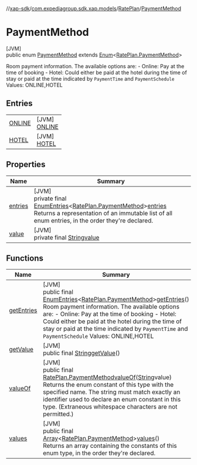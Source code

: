//[xap-sdk](../../../../index.md)/[com.expediagroup.sdk.xap.models](../../index.md)/[RatePlan](../index.md)/[PaymentMethod](index.md)

# PaymentMethod

[JVM]\
public enum [PaymentMethod](index.md) extends [Enum](https://docs.oracle.com/javase/8/docs/api/java/lang/Enum.html)&lt;[RatePlan.PaymentMethod](index.md)&gt;

Room payment information. The available options are: - Online: Pay at the time of booking - Hotel: Could either be paid at the hotel during the time of stay or paid at the time indicated by `PaymentTime` and `PaymentSchedule` Values: ONLINE,HOTEL

## Entries

| | |
|---|---|
| [ONLINE](-o-n-l-i-n-e/index.md) | [JVM]<br>[ONLINE](-o-n-l-i-n-e/index.md) |
| [HOTEL](-h-o-t-e-l/index.md) | [JVM]<br>[HOTEL](-h-o-t-e-l/index.md) |

## Properties

| Name | Summary |
|---|---|
| [entries](index.md#1320991686%2FProperties%2F699445674) | [JVM]<br>private final [EnumEntries](https://kotlinlang.org/api/latest/jvm/stdlib/kotlin.enums/-enum-entries/index.html)&lt;[RatePlan.PaymentMethod](index.md)&gt;[entries](index.md#1320991686%2FProperties%2F699445674)<br>Returns a representation of an immutable list of all enum entries, in the order they're declared. |
| [value](index.md#-659419067%2FProperties%2F699445674) | [JVM]<br>private final [String](https://docs.oracle.com/javase/8/docs/api/java/lang/String.html)[value](index.md#-659419067%2FProperties%2F699445674) |

## Functions

| Name | Summary |
|---|---|
| [getEntries](get-entries.md) | [JVM]<br>public final [EnumEntries](https://kotlinlang.org/api/latest/jvm/stdlib/kotlin.enums/-enum-entries/index.html)&lt;[RatePlan.PaymentMethod](index.md)&gt;[getEntries](get-entries.md)()<br>Room payment information. The available options are: - Online: Pay at the time of booking - Hotel: Could either be paid at the hotel during the time of stay or paid at the time indicated by `PaymentTime` and `PaymentSchedule` Values: ONLINE,HOTEL |
| [getValue](get-value.md) | [JVM]<br>public final [String](https://docs.oracle.com/javase/8/docs/api/java/lang/String.html)[getValue](get-value.md)() |
| [valueOf](value-of.md) | [JVM]<br>public final [RatePlan.PaymentMethod](index.md)[valueOf](value-of.md)([String](https://docs.oracle.com/javase/8/docs/api/java/lang/String.html)value)<br>Returns the enum constant of this type with the specified name. The string must match exactly an identifier used to declare an enum constant in this type. (Extraneous whitespace characters are not permitted.) |
| [values](values.md) | [JVM]<br>public final [Array](https://kotlinlang.org/api/latest/jvm/stdlib/kotlin/-array/index.html)&lt;[RatePlan.PaymentMethod](index.md)&gt;[values](values.md)()<br>Returns an array containing the constants of this enum type, in the order they're declared. |
